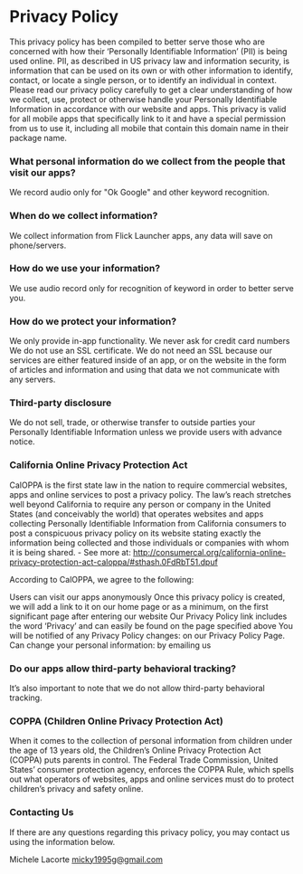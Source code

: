 # Privacy Policy

This privacy policy has been compiled to better serve those who are concerned with how their ‘Personally Identifiable Information’ (PII) is being used online. PII, as described in US privacy law and information security, is information that can be used on its own or with other information to identify, contact, or locate a single person, or to identify an individual in context. Please read our privacy policy carefully to get a clear understanding of how we collect, use, protect or otherwise handle your Personally Identifiable Information in accordance with our website and apps. This privacy is valid for all mobile apps that specifically link to it and have a special permission from us to use it, including all mobile that contain this domain name in their package name.

### What personal information do we collect from the people that visit our apps?

We record audio only for "Ok Google" and other keyword recognition.

### When do we collect information?

We collect information from Flick Launcher apps, any data will save on phone/servers.

### How do we use your information?

We use audio record only for recognition of keyword in order to better serve you.

### How do we protect your information?

We only provide in-app functionality. We never ask for credit card numbers
We do not use an SSL certificate. We do not need an SSL because our services are either featured inside of an app, or on the website in the form of articles and information and using that data we not communicate with any servers.

### Third-party disclosure

We do not sell, trade, or otherwise transfer to outside parties your Personally Identifiable Information unless we provide users with advance notice.

### California Online Privacy Protection Act

CalOPPA is the first state law in the nation to require commercial websites, apps and online services to post a privacy policy. The law’s reach stretches well beyond California to require any person or company in the United States (and conceivably the world) that operates websites and apps collecting Personally Identifiable Information from California consumers to post a conspicuous privacy policy on its website stating exactly the information being collected and those individuals or companies with whom it is being shared. - See more at: http://consumercal.org/california-online-privacy-protection-act-caloppa/#sthash.0FdRbT51.dpuf

According to CalOPPA, we agree to the following:

Users can visit our apps anonymously
Once this privacy policy is created, we will add a link to it on our home page or as a minimum, on the first significant page after entering our website
Our Privacy Policy link includes the word ‘Privacy’ and can easily be found on the page specified above
You will be notified of any Privacy Policy changes: on our Privacy Policy Page.
Can change your personal information: by emailing us

### Do our apps allow third-party behavioral tracking?

It’s also important to note that we do not allow third-party behavioral tracking.

### COPPA (Children Online Privacy Protection Act)

When it comes to the collection of personal information from children under the age of 13 years old, the Children’s Online Privacy Protection Act (COPPA) puts parents in control. The Federal Trade Commission, United States’ consumer protection agency, enforces the COPPA Rule, which spells out what operators of websites, apps and online services must do to protect children’s privacy and safety online.

### Contacting Us 

If there are any questions regarding this privacy policy, you may contact us using the information below.

Michele Lacorte
micky1995g@gmail.com
